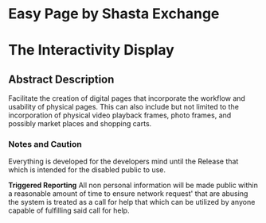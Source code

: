 # Easy Page by Shasta Exchange
# The Interactivity Display

## Abstract Description

Facilitate the creation of digital pages that incorporate the workflow and usability of physical pages. This can also include but not limited to the incorporation of physical video playback frames, photo frames, and possibly market places and shopping carts.

### Notes and Caution
Everything is developed for the developers mind until the Release that which is intended for the disabled public to use.

**Triggered Reporting**
All non personal information will be made public within a reasonable amount of time to ensure network request' that are abusing the system is treated as a call for help that which can be utilized by anyone capable of fulfilling said call for help.


